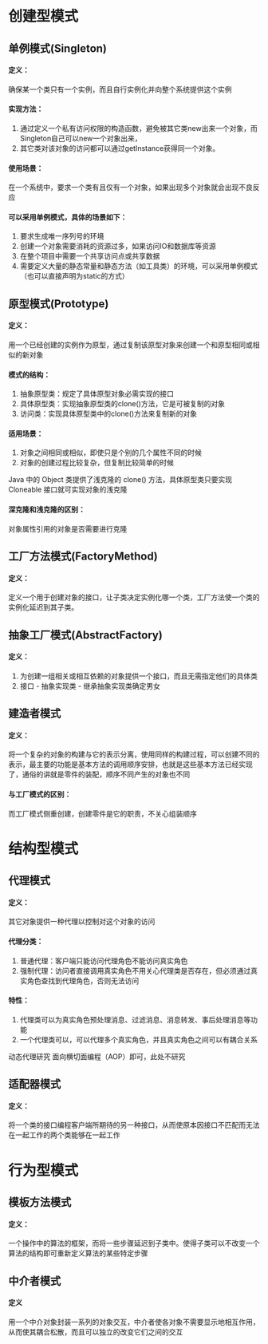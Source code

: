 # 创建型模式
## 单例模式(Singleton)
#### 定义：
确保某一个类只有一个实例，而且自行实例化并向整个系统提供这个实例

#### 实现方法：
1. 通过定义一个私有访问权限的构造函数，避免被其它类new出来一个对象，而Singleton自己可以new一个对象出来，
2. 其它类对该对象的访问都可以通过getInstance获得同一个对象。

#### 使用场景：
在一个系统中，要求一个类有且仅有一个对象，如果出现多个对象就会出现不良反应

#### 可以采用单例模式，具体的场景如下：
1. 要求生成唯一序列号的环境
2. 创建一个对象需要消耗的资源过多，如果访问IO和数据库等资源
3. 在整个项目中需要一个共享访问点或共享数据
4. 需要定义大量的静态常量和静态方法（如工具类）的环境，可以采用单例模式（也可以直接声明为static的方式）

## 原型模式(Prototype)
#### 定义： 
用一个已经创建的实例作为原型，通过复制该原型对象来创建一个和原型相同或相似的新对象

#### 模式的结构：
1. 抽象原型类：规定了具体原型对象必需实现的接口
2. 具体原型类：实现抽象原型类的clone()方法，它是可被复制的对象
3. 访问类：实现具体原型类中的clone()方法来复制新的对象

#### 适用场景：
1. 对象之间相同或相似，即使只是个别的几个属性不同的时候
2. 对象的创建过程比较复杂，但复制比较简单的时候

Java 中的 Object 类提供了浅克隆的 clone() 方法，具体原型类只要实现 Cloneable 接口就可实现对象的浅克隆

#### 深克隆和浅克隆的区别：
对象属性引用的对象是否需要进行克隆

## 工厂方法模式(FactoryMethod)
#### 定义：
定义一个用于创建对象的接口，让子类决定实例化哪一个类，工厂方法使一个类的实例化延迟到其子类。

## 抽象工厂模式(AbstractFactory)
#### 定义：
1. 为创建一组相关或相互依赖的对象提供一个接口，而且无需指定他们的具体类
2. 接口 - 抽象实现类 - 继承抽象实现类确定男女

## 建造者模式
#### 定义：
将一个复杂的对象的构建与它的表示分离，使用同样的构建过程，可以创建不同的表示，最主要的功能是基本方法的调用顺序安排，也就是这些基本方法已经实现了，通俗的讲就是零件的装配，顺序不同产生的对象也不同

#### 与工厂模式的区别：
而工厂模式侧重创建，创建零件是它的职责，不关心组装顺序

# 结构型模式
## 代理模式
#### 定义：
其它对象提供一种代理以控制对这个对象的访问

#### 代理分类：
1. 普通代理：客户端只能访问代理角色不能访问真实角色
2. 强制代理：访问者直接调用真实角色不用关心代理类是否存在，但必须通过真实角色查找到代理角色，否则无法访问

#### 特性：
1. 代理类可以为真实角色预处理消息、过滤消息、消息转发、事后处理消息等功能
2. 一个代理类可以，可以代理多个真实角色，并且真实角色之间可以有耦合关系

动态代理研究 面向横切面编程（AOP）即可，此处不研究

## 适配器模式
#### 定义：
将一个类的接口编程客户端所期待的另一种接口，从而使原本因接口不匹配而无法在一起工作的两个类能够在一起工作

# 行为型模式
## 模板方法模式
#### 定义：
一个操作中的算法的框架，而将一些步骤延迟到子类中。使得子类可以不改变一个算法的结构即可重新定义算法的某些特定步骤

## 中介者模式
#### 定义
用一个中介对象封装一系列的对象交互，中介者使各对象不需要显示地相互作用，从而使其耦合松散，而且可以独立的改变它们之间的交互
